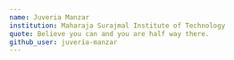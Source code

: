 ```yaml
---
name: Juveria Manzar
institution: Maharaja Surajmal Institute of Technology
quote: Believe you can and you are half way there.
github_user: juveria-manzar
---
```

